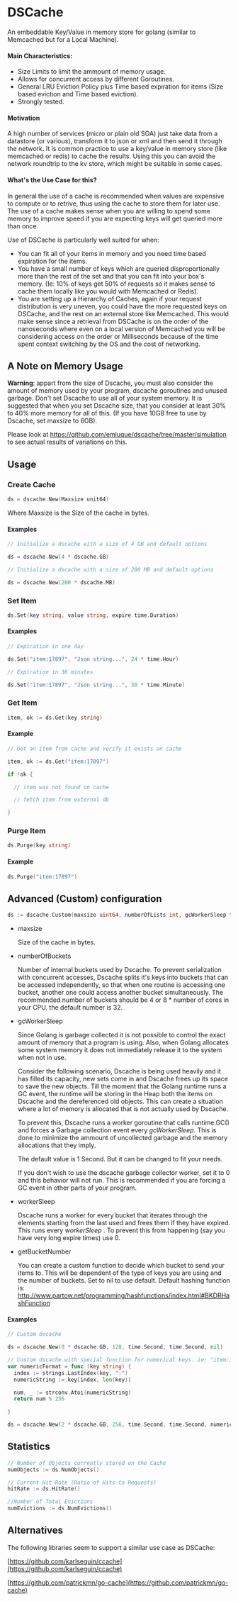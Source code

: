 # DSCache

An embeddable Key/Value in memory store for golang (similar to Memcached but for a Local Machine).

#### Main Characteristics:

  - Size Limits to limit the ammount of memory usage.
  - Allows for concurrent access by different Goroutines.
  - General LRU Eviction Policy plus Time based expiration for items (Size based eviction and Time based eviction).
  - Strongly tested.

#### Motivation

A high number of services (micro or plain old SOA) just take data from a datastore (or various), transform it to json or xml and then send it through the network. It is common practice to use a key/value in memory store (like memcached or redis) to cache the results. Using this you can avoid the network roundtrip to the kv store, which might be suitable in some cases.

#### What's the Use Case for this?

In general the use of a cache is recommended when values are expensive to compute or to retrive, thus using the cache to store them for later use. The use of a cache makes sense when you are willing to spend some memory to improve speed if you are expecting keys will get queried more than once.

Use of DSCache is particularly well suited for when:
  - You can fit all of your items in memory and you need time based expiration for the items.
  - You have a small number of keys which are queried disproportionally more than the rest of the set and that you can fit into your box's memory. (Ie: 10% of keys get 50% of requests so it makes sense to cache them locally like you would with Memcached or Redis).
  - You are setting up a Hierarchy of Caches, again if your request distribution is very uneven, you could have the more requested keys on DSCache, and the rest on an external store like Memcached. This would make sense since a retrieval from DSCache is on the order of the nanoseconds where even on a local version of Memcached you will be considering access on the order or Milliseconds because of the time spent context switching by the OS and the cost of networking. 


## A Note on Memory Usage

__Warning__: appart from the size of Dscache, you must also consider the amount of memory used by your program, dscache goroutines and unused garbage. Don't set Dscache to use all of your system memory. It is suggested that when you set Dscache size, that you consider at least 30% to 40% more memory for all of this. (If you have 10GB free to use by Dscache, set maxsize to 6GB).

Please look at https://github.com/emluque/dscache/tree/master/simulation to see actual results of variations on this.

## Usage

### Create Cache

```go
ds = dscache.New(Maxsize unit64)
```

  Where Maxsize is the Size of the cache in bytes.

#### Examples
```go
// Initialize a dscache with a size of 4 GB and default options

ds = dscache.New(4 * dscache.GB)

// Initialize a dscache with a size of 200 MB and default options

ds = dscache.New(200 * dscache.MB)
```


### Set Item

```go
ds.Set(key string, value string, expire time.Duration)
```

#### Examples
```go
// Expiration in one day

ds.Set("item:17897", "Json string...", 24 * time.Hour)

// Expiration in 30 minutes

ds.Set("item:17897", "Json string...", 30 * time.Minute)
```

### Get Item

```go
item, ok := ds.Get(key string)
```

#### Example
```go
// Get an item from cache and verify it exists on cache

item, ok := ds.Get("item:17897")

if !ok {

  // item was not found on cache

  // fetch item from external db

}
```

### Purge Item

```go
ds.Purge(key string)
```

#### Example

```go
ds.Purge("item:17897")
```

## Advanced (Custom) configuration

```go
ds := dscache.Custom(maxsize uint64, numberOfLists int, gcWorkerSleep time.Duration, workerSleep time.Duration, getListNumber func(string) int)
```

- maxsize

    Size of the cache in bytes.
- numberOfBuckets

    Number of internal buckets used by Dscache. To prevent serialization with concurrent accesses, Dscache splits it's keys into buckets that can be accessed independently, so that when one routine is accessing one bucket, another one could access another bucket simultaneously. The recommended number of buckets should be 4 or 8 * number of cores in your CPU. the default number is 32.
- gcWorkerSleep  

    Since Golang is garbage collected it is not possible to control the exact amount of memory that a program is using. Also, when Golang allocates some system memory it does not immediately release it to the system when not in use.

    Consider the following scenario, Dscache is being used heavily and it has filled its capacity, new sets come in and Dscache frees up its space to save the new objects. Till the moment that the Golang runtime runs a GC event, the runtime will be storing in the Heap both the items on Dscache and the dereferenced old objects. This can create a situation where a lot of memory is allocated that is not actually used by Dscache.

    To prevent this, Dscache runs a worker goroutine that calls runtime.GC() and forces a Garbage collection event every _gcWorkerSleep_. This is done to minimize the ammount of uncollected garbage and the memory allocations that they imply.

    The default value is 1 Second. But it can be changed to fit your needs.

    If you don't wish to use the dscache garbage collector worker, set it to 0 and this behavior will not run. This is recommended if you are forcing a GC event in other parts of your program.
- workerSleep

  Dscache runs a worker for every bucket that iterates through the elements starting from the last used and frees them if they have expired. This runs every _workerSleep_ . To prevent this from happening (say you have very long expire times) use 0.
- getBucketNumber

  You can create a custom function to decide which bucket to send your items to. This will be dependent of the type of keys you are using and the number of buckets. Set to nil to use default. Default hashing function is: http://www.partow.net/programming/hashfunctions/index.html#BKDRHashFunction
 
#### Examples
```go
// Custom dscache

ds = dscache.New(8 * dscache.GB, 128, time.Second, time.Second, nil)

// Custom dscache with special function for numerical keys. ie: "item:187896"
var numericFormat = func (key string) {
  index := strings.LastIndex(key, ":")
  numericString := key[index, len(key)]

  num, _ := strconv.Atoi(numericString)
  return num % 256

}

ds = dscache.New(2 * dscache.GB, 256, time.Second, time.Second, numericFormat)
```

## Statistics
```go
// Number of Objects currently stored on the Cache
numObjects := ds.NumObjects()

// Current Hit Rate (Ratio of Hits to Requests)
hitRate := ds.HitRate()

//Number of Total Evictions
numEvictions := ds.NumEvictions()


```

## Alternatives

The following libraries seem to support a similar use case as DSCache:

[https://github.com/karlseguin/ccache](https://github.com/karlseguin/ccache)

[https://github.com/patrickmn/go-cache](https://github.com/patrickmn/go-cache)
